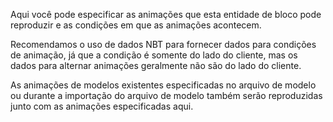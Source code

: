 Aqui você pode especificar as animações que esta entidade de bloco pode reproduzir e as condições em que as animações acontecem.

Recomendamos o uso de dados NBT para fornecer dados para condições de animação, já que a condição é somente do lado do cliente,
mas os dados para alternar animações geralmente não são do lado do cliente.

As animações de modelos existentes especificadas no arquivo de modelo ou durante a importação do arquivo de modelo também serão
reproduzidas junto com as animações especificadas aqui.